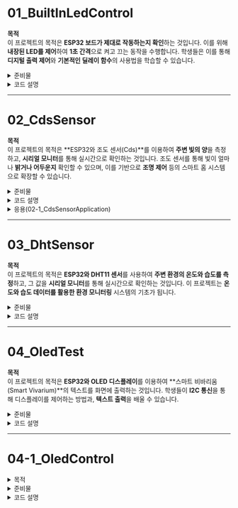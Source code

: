 # 01_BuiltInLedControl

**목적**  
이 프로젝트의 목적은 **ESP32 보드가 제대로 작동하는지 확인**하는 것입니다. 이를 위해 **내장된 LED를 제어**하여 **1초 간격**으로 켜고 끄는 동작을 수행합니다. 학생들은 이를 통해 **디지털 출력 제어**와 **기본적인 딜레이 함수**의 사용법을 학습할 수 있습니다.

<details>
  <summary>준비물</summary>
  - **ESP32 개발 보드**  
  - **USB 케이블** (ESP32와 PC 연결용)  
  - **Arduino IDE** (코드 작성 및 업로드)  
</details>

<details>
  <summary>코드 설명</summary>
  이 실습에서는 **ESP32 내장 LED**를 활용하여 간단한 **점멸 제어**를 수행합니다.  
  **GPIO 2번 핀**에 연결된 내장 LED를 **1초마다 켜고 끄는 동작**을 반복하게 됩니다.  
  이를 통해 ESP32가 **정상적으로 작동하는지** 확인할 수 있습니다.  
</details>

---

# 02_CdsSensor

**목적**  
이 프로젝트의 목적은 **ESP32와 조도 센서(Cds)**를 이용하여 **주변 빛의 양**을 측정하고, **시리얼 모니터**를 통해 실시간으로 확인하는 것입니다. 조도 센서를 통해 빛이 얼마나 **밝거나 어두운지** 확인할 수 있으며, 이를 기반으로 **조명 제어** 등의 스마트 홈 시스템으로 확장할 수 있습니다.

<details>
  <summary>준비물</summary>
  - **ESP32 개발 보드**  
  - **조도 센서 (Cds)**  
  - **점퍼 와이어**  
  - **USB 케이블** (ESP32와 PC 연결용)  
  - **Arduino IDE** (코드 작성 및 업로드)  
</details>

<details>
  <summary>코드 설명</summary>
  - **GPIO 39번 핀**을 사용하여 **조도 센서**의 아날로그 값을 읽어들입니다.  
  - **시리얼 모니터**를 통해 실시간으로 빛의 강도를 모니터링합니다.  
  - **delay(1000)**을 사용해 **1초 간격**으로 값을 출력하여 효율적인 모니터링을 구현합니다.  
  - 읽어들인 아날로그 값(0 ~ 4095)은 **빛의 양**에 따라 변화하며, 값이 **낮을수록 어두운 상태**, 값이 **높을수록 밝은 상태**를 의미합니다.  
</details>

<details>
  <summary>응용(02-1_CdsSensorApplication)</summary>
  - ESP32와 조도 센서를 사용하여 주변의 빛의 밝기를 측정하고, 그 값을 5단계로 구분하여 시리얼 모니터에 출력하는 것입니다. 이 코드를 통해 조도 값을 기반으로 환경의 밝기 상태를 효과적으로 모니터링할 수 있습니다.  
  - 읽어들인 값을 5단계로 구분하여:  
    - **매우 어두움**: 0 ~ 819  
    - **어두움**: 820 ~ 1629  
    - **보통**: 1630 ~ 2449  
    - **밝음**: 2450 ~ 3269  
    - **매우 밝음**: 3270 ~ 4095  
  - 각 단계에 맞는 밝기 상태를 **시리얼 모니터**에 출력합니다.  
  - **delay(1000)**을 통해 1초 간격으로 값을 출력하여 효율적인 모니터링을 구현합니다.  
</details>

---

# 03_DhtSensor

**목적**  
이 프로젝트의 목적은 **ESP32와 DHT11 센서**를 사용하여 **주변 환경의 온도와 습도를 측정**하고, 그 값을 **시리얼 모니터**를 통해 실시간으로 확인하는 것입니다. 이 프로젝트는 **온도와 습도 데이터를 활용한 환경 모니터링** 시스템의 기초가 됩니다.

<details>
  <summary>준비물</summary>
  - **ESP32 개발 보드**  
  - **DHT11 온습도 센서**  
  - **점퍼 와이어**  
  - **USB 케이블** (ESP32와 PC 연결용)  
  - **Arduino IDE** (코드 작성 및 업로드)  
  - **DHT 라이브러리** (Arduino IDE에서 설치, 본 실습에서는 DHT sensor library by Adafruit 사용)  
</details>

<details>
  <summary>코드 설명</summary>
  - **GPIO 14번 핀**에 연결된 DHT11 센서로부터 **온도**와 **습도** 데이터를 읽어들입니다.  
  - **dht.readTemperature()** 함수로 온도 값을, **dht.readHumidity()** 함수로 습도 값을 읽습니다.  
  - 읽어들인 값은 **시리얼 모니터**를 통해 출력되며, **2초 간격**으로 데이터를 갱신합니다.  
  - DHT11 센서는 **2초 이상의 딜레이**가 필요하므로, 각 데이터 읽기 전 **delay(2000)**을 사용합니다.  
  - **9600 baud rate**로 시리얼 통신을 설정하여, 읽어들인 데이터를 출력합니다.  
</details>

---

# 04_OledTest

**목적**  
이 프로젝트의 목적은 **ESP32와 OLED 디스플레이**를 이용하여 **스마트 비바리움(Smart Vivarium)**의 텍스트를 화면에 출력하는 것입니다. 학생들이 **I2C 통신**을 통해 디스플레이를 제어하는 방법과, **텍스트 출력**을 배울 수 있습니다.

<details>
  <summary>준비물</summary>
  - **ESP32 개발 보드**  
  - **128x64 OLED 디스플레이 (SSD1306)**  
  - **점퍼 와이어**  
  - **USB 케이블** (ESP32와 PC 연결용)  
  - **Arduino IDE** (코드 작성 및 업로드)  
  - **Adafruit GFX 및 Adafruit SSD1306 라이브러리** (Arduino IDE에서 설치, 본 실습에서는 Adafruit SSD1306 by Adafruit 사용)  
</details>

<details>
  <summary>코드 설명</summary>
  - **I2C 통신**을 사용하여 **SSD1306 OLED 디스플레이**에 텍스트를 출력합니다.  
  - 디스플레이의 **해상도(128x64)**를 설정하고, 디스플레이 객체를 초기화한 후 텍스트를 출력합니다.  
  - 텍스트는 3줄로 구성되어 있으며, "Smart Vivarium"과 **프로젝트 제작자 이름/닉네임**을 포함합니다.  
  - **display.clearDisplay()**로 화면을 지우고, **display.setTextSize(2)**로 텍스트 크기를 두 배로 설정합니다.  
  - **display.println()**과 **display.print()**를 사용하여 각 줄에 텍스트를 출력하며, **display.display()**를 호출하여 내용을 OLED 화면에 실제로 출력합니다.  
  - 프로그램이 정상적으로 작동하지 않을 경우, 시리얼 모니터에 오류 메시지를 출력한 후 무한 루프에 빠져 오류를 디버깅할 수 있게 설정되어 있습니다.  
</details>

---

# 04-1_OledControl

<details>
  <summary>목적</summary>
  이 프로젝트의 목적은 **ESP32와 OLED 디스플레이**를 사용하여 **온도, 습도, 조도 상태를 실시간으로 모니터링**하는 것입니다. DHT11 센서로 온도와 습도 값을 측정하고, 조도 센서를 통해 환경의 밝기 상태를 5단계로 구분하여 OLED 디스플레이에 표시합니다.
</details>

<details>
  <summary>준비물</summary>
  - **ESP32 개발 보드**  
  - **DHT11 온도 및 습도 센서**  
  - **조도 센서 (Cds)**  
  - **OLED 디스플레이 (SSD1306)**  
  - **점퍼 와이어**  
  - **USB 케이블** (ESP32와 PC 연결용)  
  - **Arduino IDE** (코드 작성 및 업로드)  
</details>

<details>
  <summary>코드 설명</summary>
  - **DHT11 센서**를 사용하여 **온도**와 **습도**를 측정합니다.  
    - 온도는 **두 번째 줄**에, 습도는 **세 번째 줄**에 표시됩니다.  
  - **조도 센서**를 사용하여 환경의 **조도 상태**를 측정합니다.  
    - 조도 값은 5단계로 구분되어 **세 번째 줄**에 표시됩니다.
